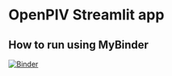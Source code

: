 # OpenPIV Streamlit app

## How to run using MyBinder
[![Binder](https://mybinder.org/badge_logo.svg)](https://mybinder.org/v2/gh/alexlib/openpiv_streamlit/master?urlpath=proxy/8501/)

